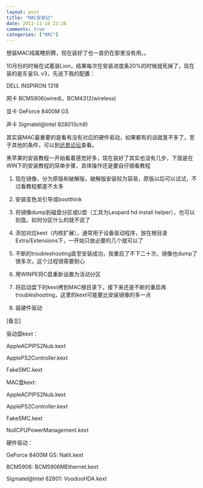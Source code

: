 ```yaml
---
layout: post
title: "MAC安装记"
date: 2011-11-10 23:28
comments: true
categories: ["MAC"]
---
```


想装MAC纯属瞎折腾，现在装好了也一直扔在那里没有用。。

10月份的时候在试着装Lion，结果每次在安装进度条20%的时候就死掉了，现在装的是东皇SL v3，先说下我的配置：

DELL INSPIRON 1318

网卡 BCM5906(wired)，BCM4312(wireless)

显卡 GeForce 8400M GS

声卡 Sigmatel@Intel 82801(Ich8)

其实装MAC最重要的是看有没有对应的硬件驱动，如果都有的话就差不多了，至于其他的条件，可以到[远景论坛](http://bbs.pcbeta.com/)查看。



黑苹果的安装教程一开始看着感觉好多，现在装好了其实也没有几步，下面是在WIN下的安装教程的简单步骤，具体操作还是要自仔细看教程

1. 现在镜像，分为原版和破解版，破解版安装较为容易，原版以后可以试试，不过看教程都差不太多

2. 安装变色龙引导或bootthink

3. 将镜像dump到磁盘分区或U盘（工具为Leopard hd install helper），也可以刻盘。如何分区什么的就不说了

4. 添加对应kext（内核扩展），通常用于设备驱动程序，放在根目录Extra/Extensions下，一开始只放必要的几个就可以了

5. 不断的troubleshooting直至安装成功，我重启了不下二十次，镜像也dump了很多次，这个过程很需要耐心

6. 用WINPE将C盘重新设置为活动分区

7. 将启动盘下的kext拷到MAC根目录下，接下来还是不断的重启再troubleshooting，这里的kext可能要比安装镜像的多一点

8. 装硬件驱动

[备忘]

驱动盘kext：

AppleACPIPS2Nub.kext

ApplePS2Controller.kext

FakeSMC.kext

MAC盘kext:

AppleACPIPS2Nub.kext

ApplePS2Controller.kext

FakeSMC.kext

NullCPUPowerManagement.kext

硬件驱动：

GeForce 8400M GS: Natit.kext

BCM5906: BCM5906MEthernet.kext

Sigmatel@Intel 82801: VoodooHDA.kext
